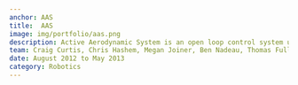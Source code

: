 ```yaml
---
anchor: AAS 
title:  AAS  
image: img/portfolio/aas.png
description: Active Aerodynamic System is an open loop control system using the martensite to austenite transition of nickel titanium alloy (Nitinol) to control the aileron of a model airplane wing.  This led to a poster publication at the ASME IMECE 2013 conference under publication number IMECE2013-65147.
team: Craig Curtis, Chris Hashem, Megan Joiner, Ben Nadeau, Thomas Fuller
date: August 2012 to May 2013
category: Robotics 
---
```

